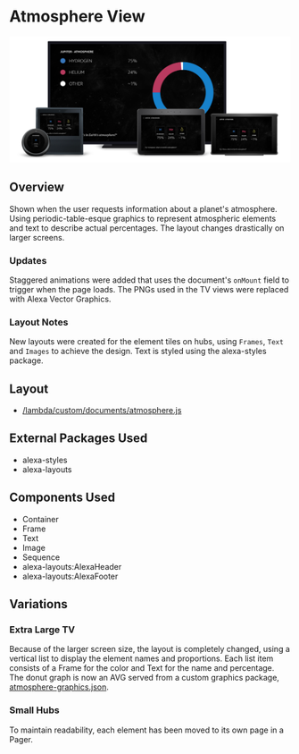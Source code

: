 # Atmosphere View

<img src='images/familyphoto-atmosphere.jpg' alt='Alexa Devices Family | Atmosphere' />

## Overview

Shown when the user requests information about a planet's atmosphere. Using periodic-table-esque graphics to represent atmospheric elements and text to describe actual percentages. The layout changes drastically on larger screens.

### Updates

Staggered animations were added that uses the document's `onMount` field to trigger when the page loads. The PNGs used in the TV views were replaced with Alexa Vector Graphics.

### Layout Notes

New layouts were created for the element tiles on hubs, using `Frames`, `Text` and `Images` to achieve the design. Text is styled using the alexa-styles package.

## Layout

- [/lambda/custom/documents/atmosphere.js](../lambda/custom/documents/atmosphere.js)

## External Packages Used

- alexa-styles
- alexa-layouts

## Components Used

- Container
- Frame
- Text
- Image
- Sequence
- alexa-layouts:AlexaHeader
- alexa-layouts:AlexaFooter

## Variations

### **Extra Large TV**

Because of the larger screen size, the layout is completely changed, using a vertical list to display the element names and proportions. Each list item consists of a Frame for the color and Text for the name and percentage. The donut graph is now an AVG served from a custom graphics package, [atmosphere-graphics.json](../packages/atmosphere-graphics.json).

### **Small Hubs**

To maintain readability, each element has been moved to its own page in a Pager.
